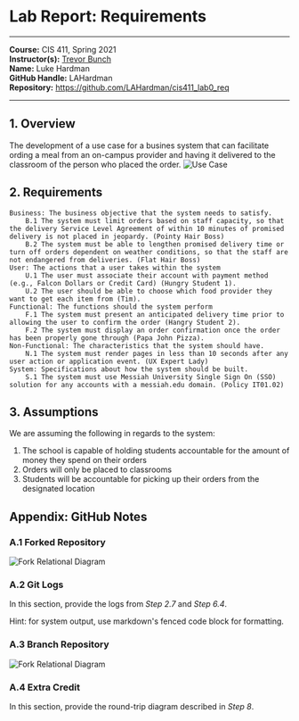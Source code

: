 # Lab Report: Requirements
___
**Course:** CIS 411, Spring 2021  
**Instructor(s):** [Trevor Bunch](https://github.com/trevordbunch)  
**Name:** Luke Hardman  
**GitHub Handle:** LAHardman  
**Repository:** https://github.com/LAHardman/cis411_lab0_req
___

## 1. Overview
The development of a use case for a busines system that can facilitate ording a meal from an on-campus provider and having it delivered to the classroom of the person who placed the order.
![Use Case](https://user-images.githubusercontent.com/122503446/215306052-6d396df2-aa79-44cd-8ed8-8b6854e1c268.png)

## 2. Requirements

    Business: The business objective that the system needs to satisfy.
        B.1 The system must limit orders based on staff capacity, so that the delivery Service Level Agreement of within 10 minutes of promised delivery is not placed in jeopardy. (Pointy Hair Boss)
        B.2 The system must be able to lengthen promised delivery time or turn off orders dependent on weather conditions, so that the staff are not endangered from deliveries. (Flat Hair Boss)
    User: The actions that a user takes within the system
        U.1 The user must associate their account with payment method (e.g., Falcon Dollars or Credit Card) (Hungry Student 1).
        U.2 The user should be able to choose which food provider they want to get each item from (Tim).
    Functional: The functions should the system perform
        F.1 The system must present an anticipated delivery time prior to allowing the user to confirm the order (Hangry Student 2).
        F.2 The system must display an order confirmation once the order has been properly gone through (Papa John Pizza).
    Non-Functional: The characteristics that the system should have.
        N.1 The system must render pages in less than 10 seconds after any user action or application event. (UX Expert Lady)
    System: Specifications about how the system should be built.
        S.1 The system must use Messiah University Single Sign On (SSO) solution for any accounts with a messiah.edu domain. (Policy IT01.02)


## 3. Assumptions
We are assuming the following in regards to the system:
1. The school is capable of holding students accountable for the amount of money they spend on their orders
2. Orders will only be placed to classrooms
3. Students will be accountable for picking up their orders from the designated location

## Appendix: GitHub Notes

### A.1 Forked Repository
![Fork Relational Diagram](https://user-images.githubusercontent.com/122503446/212914533-28d32c2c-e447-44a0-be18-888821ece583.png)

### A.2 Git Logs
In this section, provide the logs from *Step 2.7* and *Step 6.4*.

Hint: for system output, use markdown's fenced code block for formatting.

### A.3 Branch Repository
![Fork Relational Diagram](https://user-images.githubusercontent.com/122503446/215306037-b0bd0a1b-031a-49b0-bf9d-0002ad2eb536.png)

### A.4 Extra Credit
In this section, provide the round-trip diagram described in *Step 8*.
